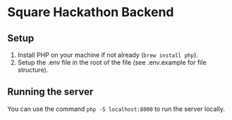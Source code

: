# Square Hackathon Backend

## Setup

1. Install PHP on your machine if not already (`brew install php`).
2. Setup the .env file in the root of the file (see .env.example for file structure).

## Running the server 

You can use the command `php -S localhost:8000` to run the server locally.
